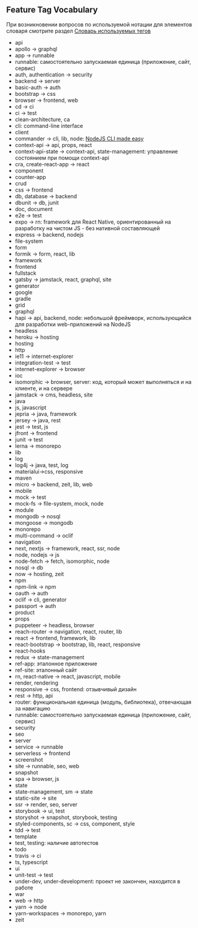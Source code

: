 ## Feature Tag Vocabulary

При возникновении вопросов по используемой нотации для элементов словаря смотрите раздел
[Словарь используемых тегов](README.md#словарь-используемых-тегов)

- api
- apollo -> graphql
- app -> runnable
- runnable: самостоятельно запускаемая единица (приложение, сайт, сервис)
- auth, authentication -> security
- backend -> server
- basic-auth -> auth
- bootstrap -> css
- browser -> frontend, web
- cd -> ci
- ci -> test
- clean-architecture, ca 
- cli: command-line interface
- client
- commander -> cli, lib, node: [NodeJS CLI made easy](https://github.com/tj/commander.js)
- context-api -> api, props, react
- context-api-state -> context-api, state-management: управление состоянием при помощи context-api
- cra, create-react-app -> react
- component
- counter-app
- crud
- css -> frontend
- db, database -> backend
- dbunit -> db, junit
- doc, document
- e2e -> test
- expo -> rn: framework для React Native, ориентированный на разработку на чистом JS - без нативной составляющей
- express -> backend, nodejs
- file-system
- form
- formik -> form, react, lib
- framework
- frontend
- fullstack
- gatsby -> jamstack, react, graphql, site
- generator
- google
- gradle
- grid
- graphql
- hapi -> api, backend, node: небольшой фреймворк, использующийся для разработки web-приложений на NodeJS 
- headless
- heroku -> hosting
- hosting
- http
- ie11 -> internet-explorer
- integration-test -> test
- internet-explorer -> browser
- ioc
- isomorphic -> browser, server: код, который может выполняться и на клиенте, и на сервере
- jamstack -> cms, headless, site
- java
- js, javascript
- jepria -> java, framework
- jersey -> java, rest
- jest -> test, js
- jfront -> frontend
- junit -> test
- lerna -> monorepo
- lib
- log
- log4j -> java, test, log
- materialui->css, responsive
- maven
- micro -> backend, zeit, lib, web
- mobile
- mock -> test
- mock-fs -> file-system, mock, node
- module
- mongodb -> nosql
- mongoose -> mongodb
- monorepo
- multi-command -> oclif
- navigation
- next, nextjs -> framework, react, ssr, node 
- node, nodejs -> js
- node-fetch -> fetch, isomorphic, node
- nosql -> db
- now -> hosting, zeit
- npm
- npm-link -> npm
- oauth -> auth
- oclif -> cli, generator
- passport -> auth
- product
- props
- puppeteer -> headless, browser
- reach-router -> navigation, react, router, lib
- react -> frontend, framework, lib
- react-bootstrap -> bootstrap, lib, react, responsive
- react-hooks
- redux -> state-management
- ref-app: эталонное приложение
- ref-site: эталонный сайт
- rn, react-native -> react, javascript, mobile
- render, rendering
- responsive -> css, frontend: отзывчивый дизайн
- rest -> http, api
- router: функциональная единица (модуль, библиотека), отвечающая за навигацию
- runnable: самостоятельно запускаемая единица (приложение, сайт, сервис)
- security
- seo
- server
- service -> runnable
- serverless -> frontend
- screenshot
- site -> runnable, seo, web
- snapshot
- spa -> browser, js
- state
- state-management, sm -> state
- static-site -> site
- ssr -> render, seo, server
- storybook -> ui, test
- storyshot -> snapshot, storybook, testing
- styled-components, sc -> css, component, style 
- tdd -> test
- template
- test, testing: наличие автотестов
- todo
- travis -> ci
- ts, typescript
- ui
- unit-test -> test
- under-dev, under-development: проект не закончен, находится в работе
- war
- web -> http
- yarn -> node
- yarn-workspaces -> monorepo, yarn
- zeit
